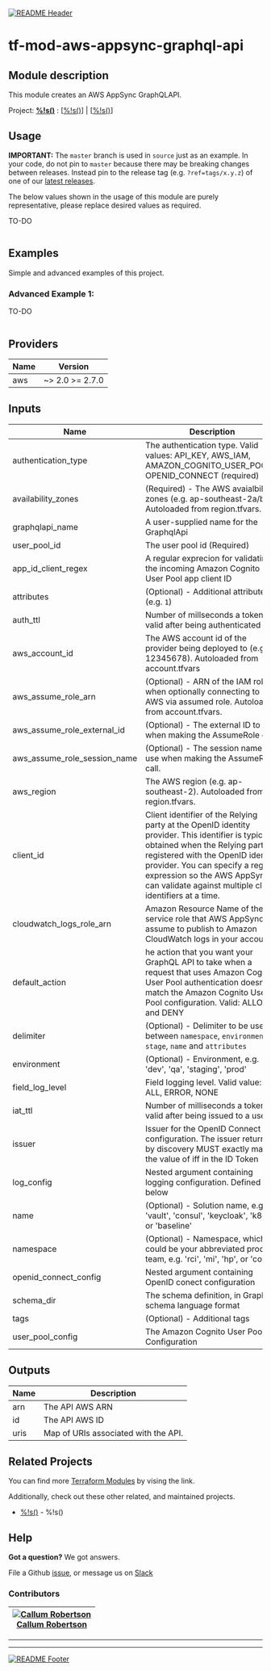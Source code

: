 <!-- 














  ** DO NOT EDIT THIS FILE
  ** 
  ** This file was automatically generated by the `build-harness`. 
  ** 1) Make all changes to `README.yaml` 
  ** 2) Run `make init` (you only need to do this once)
  ** 3) Run`make readme` to rebuild this file. 
  **
  ** (We maintain HUNDREDS of open source projects. This is how we maintain our sanity.)
  **















  -->

#

[![README Header][logo]][website]

# tf-mod-aws-appsync-graphql-api

## Module description


This module creates an AWS AppSync GraphQLAPI.




Project: **[%!s(<nil>)](%!s(<nil>))** : [[%!s(<nil>)](%!s(<nil>))] | [[%!s(<nil>)](%!s(<nil>))] 







## Usage

**IMPORTANT:** The `master` branch is used in `source` just as an example. In your code, do not pin to `master` because there may be breaking changes between releases.
Instead pin to the release tag (e.g. `?ref=tags/x.y.z`) of one of our [latest releases](https://github.com/https://github.com/callumccr/tf-mod-aws-appsync-graphql-api/releases).


The below values shown in the usage of this module are purely representative, please replace desired values as required.

TO-DO

```hcl
```





## Examples
Simple and advanced examples of this project.

### Advanced Example 1:

TO-DO

  ```hcl
  ```


## Providers

| Name | Version |
|------|---------|
| aws | ~> 2.0 >= 2.7.0 |

## Inputs

| Name | Description | Type | Default | Required |
|------|-------------|------|---------|:-----:|
| authentication\_type | The authentication type. Valid values: API\_KEY, AWS\_IAM, AMAZON\_COGNITO\_USER\_POOLS, OPENID\_CONNECT (required) | `string` | n/a | yes |
| availability\_zones | (Required) - The AWS avaialbility zones (e.g. ap-southeast-2a/b/c). Autoloaded from region.tfvars. | `list(string)` | n/a | yes |
| graphqlapi\_name | A user-supplied name for the GraphqlApi | `string` | n/a | yes |
| user\_pool\_id | The user pool id (Required) | `string` | n/a | yes |
| app\_id\_client\_regex | A regular exprecion for validating the incoming Amazon Cognito User Pool app client ID | `string` | `""` | no |
| attributes | (Optional) - Additional attributes (e.g. `1`) | `list(string)` | `[]` | no |
| auth\_ttl | Number of millseconds a token is valid after being authenticated | `string` | `""` | no |
| aws\_account\_id | The AWS account id of the provider being deployed to (e.g. 12345678). Autoloaded from account.tfvars | `string` | `""` | no |
| aws\_assume\_role\_arn | (Optional) - ARN of the IAM role when optionally connecting to AWS via assumed role. Autoloaded from account.tfvars. | `string` | `""` | no |
| aws\_assume\_role\_external\_id | (Optional) - The external ID to use when making the AssumeRole call. | `string` | `""` | no |
| aws\_assume\_role\_session\_name | (Optional) - The session name to use when making the AssumeRole call. | `string` | `""` | no |
| aws\_region | The AWS region (e.g. ap-southeast-2). Autoloaded from region.tfvars. | `string` | `""` | no |
| client\_id | Client identifier of the Relying party at the OpenID identity provider. This identifier is typically obtained when the Relying party is registered with the OpenID identity provider. You can specify a regular expression so the AWS AppSync can validate against multiple client identifiers at a time. | `string` | `""` | no |
| cloudwatch\_logs\_role\_arn | Amazon Resource Name of the service role that AWS AppSync will assume to publish to Amazon CloudWatch logs in your account | `string` | `""` | no |
| default\_action | he action that you want your GraphQL API to take when a request that uses Amazon Cognito User Pool authentication doesn't match the Amazon Cognito User Pool configuration. Valid: ALLOW and DENY | `string` | `"ALLOW"` | no |
| delimiter | (Optional) - Delimiter to be used between `namespace`, `environment`, `stage`, `name` and `attributes` | `string` | `"-"` | no |
| environment | (Optional) - Environment, e.g. 'dev', 'qa', 'staging', 'prod' | `string` | `""` | no |
| field\_log\_level | Field logging level. Valid value: ALL, ERROR, NONE | `string` | `"none"` | no |
| iat\_ttl | Number of milliseconds a token is valid after being issued to a user | `string` | `""` | no |
| issuer | Issuer for the OpenID Connect configuration. The issuer returned by discovery MUST exactly match the value of iff in the ID Token | `string` | `""` | no |
| log\_config | Nested argument containing logging configuration. Defined below | `string` | `""` | no |
| name | (Optional) - Solution name, e.g. 'vault', 'consul', 'keycloak', 'k8s', or 'baseline' | `string` | `""` | no |
| namespace | (Optional) - Namespace, which could be your abbreviated product team, e.g. 'rci', 'mi', 'hp', or 'core' | `string` | `""` | no |
| openid\_connect\_config | Nested argument containing OpenID conect configuration | `string` | `""` | no |
| schema\_dir | The schema definition, in GraphQL schema language format | `string` | `""` | no |
| tags | (Optional) - Additional tags | `map(string)` | `{}` | no |
| user\_pool\_config | The Amazon Cognito User Pool Configuration | `string` | `""` | no |

## Outputs

| Name | Description |
|------|-------------|
| arn | The API AWS ARN |
| id | The API AWS ID |
| uris | Map of URIs associated with the API. |




## Related Projects

You can find more [Terraform Modules](terraform_modules) by vising the link.

Additionally, check out these other related, and maintained projects.

- [%!s(<nil>)](%!s(<nil>)) - %!s(<nil>)





## Help

**Got a question?** We got answers. 

File a Github [issue](https://github.com/callumccr/tf-mod-aws-appsync-graphql-api/issues), or message us on [Slack][slack]


### Contributors

|  [![Callum Robertson][callumccr_avatar]][callumccr_homepage]<br/>[Callum Robertson][callumccr_homepage] |
|---|


  [callumccr_homepage]: https://www.linkedin.com/in/callum-robertson-1a55b6110/

  [callumccr_avatar]: https://media-exp1.licdn.com/dms/image/C5603AQHb_3oZMZA5YA/profile-displayphoto-shrink_200_200/0?e=1588809600&v=beta&t=5QQQAlHrm1od5fQNZwdjOtbZWvsGcgNBqFRhZWgnPx4




---



---


[![README Footer][logo]][website]

  [logo]: https://wariva-github-assets.s3.eu-west-2.amazonaws.com/logo.png
  [website]: https://www.linkedin.com/company/52152765/admin/
  [github]: https://github.com/Callumccr
  [slack]: https://wariva.slack.com
  [linkedin]: https://www.linkedin.com/in/callum-robertson-1a55b6110/
  [terraform_modules]: https://github.com/Callumccr